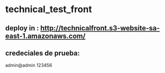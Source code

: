# technical_test_front
## deploy in : http://technicalfront.s3-website-sa-east-1.amazonaws.com/

## credeciales de prueba:
admin@admin
123456
